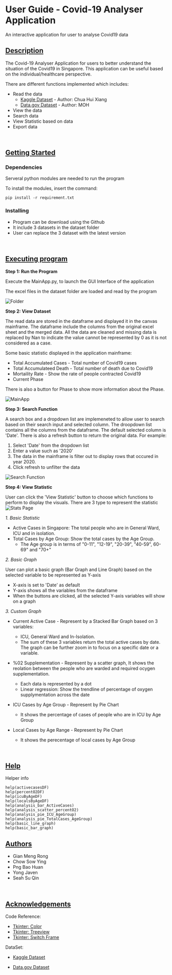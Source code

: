 # User Guide - Covid-19 Analyser Application
An interactive application for user to analyse Covid19 data

## <ins>Description</ins>
The Covid-19 Analyser Application for users to better 
understand the situation of the Covid19 in Singapore.
This application can be useful based on the individual/healthcare perspective.

There are different functions implemented which includes:

* Read the data
   * [Kaggle Dataset](https://data.world/hxchua/covid-19-singapore) - Author: Chua Hui Xiang
   * [Data.gov Dataset](https://data.gov.sg/dataset/covid-19-case-numbers) - Author: MOH
* View the data
* Search data
* View Statistic based on data
* Export data

<br/>

## <ins>Getting Started</ins>

### **Dependencies**
Serveral python modules are needed to run the program

To install the modules, insert the command:
```
pip install -r requirement.txt
```

### **Installing**
* Program can be download using the Github
* It include 3 datasets in the dataset folder
* User can replace the 3 dataset with the latest version

<br/>

## <ins>Executing program</ins>
   
**Step 1: Run the Program**

Execute the MainApp.py, to launch the GUI Interface of the application

The excel files in the dataset folder are loaded and read by the program

![Folder](pictures/Folder.jpg)

**Step 2: View Dataset**

The read data are stored in the dataframe and displayed it in the canvas mainframe. The dataframe include the columns from the original excel sheet and the merged data. All the data are cleaned and missing data is replaced by Nan to indicate the value cannot be represented by 0 as it is not considered as a case. 

Some basic statistic displayed in the application mainframe:
* Total Accumulated Cases - Total number of Covid19 cases
* Total Accumulateed Death - Total number of death due to Covid19
* Mortaility Rate - Show the rate of people contracted Covid19
* Current Phase

There is also a button for Phase to show more information about the Phase. 

![MainApp](pictures/MainApp.png)

**Step 3: Search Function**

A search box and a dropdown list are implemeneted to allow user to search based on their search input and selected column. The droopdown list contains all the columns from the dataframe. The default selected column is 'Date'. There is also a refresh button to return the original data. For example:

1. Select 'Date' from the dropdown list
2. Enter a value such as '2020'
3. The data in the mainframe is filter out to display rows that occured in year 2020.  
4. Click refresh to unfilter the data

![Search Function](pictures/Search_Function.png)

**Step 4: View Statistic**

User can click the 'View Statistic' button to choose which functions to perform to display the visuals. There are 3 type to represent the statistic
![Stats Page](pictures/View_Stats.png)

*1. Basic Statistic*
* Active Cases in Singapore: The total people who are in General Ward, ICU and in isolation. 
* Total Cases by Age Group: Show the total cases by the Age Group. 
    * The Age group is in terms of "0-11", "12-19", "20-39", "40-59", 60-69" and "70+"

*2. Basic Graph*

User can plot a basic graph (Bar Graph and Line Graph) based on the selected variable to be represented as Y-axis
* X-axis is set to 'Date' as default
* Y-axis shows all the variables from the dataframe
* When the buttons are clicked, all the selected Y-axis variables will show on a graph

*3. Custom Graph*
* Current Active Case - Represent by a Stacked Bar Graph based on 3 variables: 
    * ICU, General Ward and In-Isolation. 
    * The sum of these 3 variables return the total active cases by date. The graph can be further zoom in to focus on a specific date or a variable.

* %02 Supplementation - Represent by a scatter graph, It shows the reolation between the people who are warded and required ocygen supplementation. 
    * Each data is represented by a dot
    * Linear regression: Show the trendline of percentage of oxygen supplymentation across the date

* ICU Cases by Age Group - Represent by Pie Chart
    * It shows the percentage of cases of people who are in ICU by Age Group 
* Local Cases by Age Range - Represent by Pie Chart
    * It shows the perecentage of local cases by Age Group
<br/>

## <ins>Help</ins>
Helper info
```
help(activecasesDF)
help(percentO2DF)
help(icuByAgeDF)
help(localsByAgeDF)
help(analysis_bar_ActiveCases)
help(analysis_scatter_percentO2)
help(analysis_pie_ICU_AgeGroup)
help(analysis_pie_TotalCases_AgeGroup)
help(basic_line_graph)
help(basic_bar_graph)

```

## <ins>Authors</ins>
* Gian Meng Rong
* Chow Sow Ying
* Png Bao Huan
* Yong Javen
* Seah Su Qin

</br>

## <ins>Acknowledgements</ins>
Code Reference:
* [Tkinter: Color](https://stackoverflow.com/a/60949800/4352930)
* [Tkinter: Treeview](https://www.youtube.com/watch?v=WdhNkabUAVU&ab_channel=softwareManiac)
* [Tkinter: Switch Frame](https://www.semicolonworld.com/question/42826/switch-between-two-frames-in-tkinter#comment-21)

DataSet:
* [Kaggle Dataset](https://data.world/hxchua/covid-19-singapore)

* [Data.gov Dataset](https://data.gov.sg/dataset/covid-19-case-numbers)


